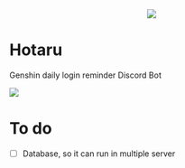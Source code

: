 <div align="center"><img src="https://i.ibb.co/vcPgPgC/Lumine-Login-Reminder.png" /></div>

# Hotaru
Genshin daily login reminder Discord Bot

<img src="https://i.ibb.co/jgHjNsK/Desktop-Screenshot-2021-11-01-14-46-07-28.png"/>

# To do

- [ ] Database, so it can run in multiple server
